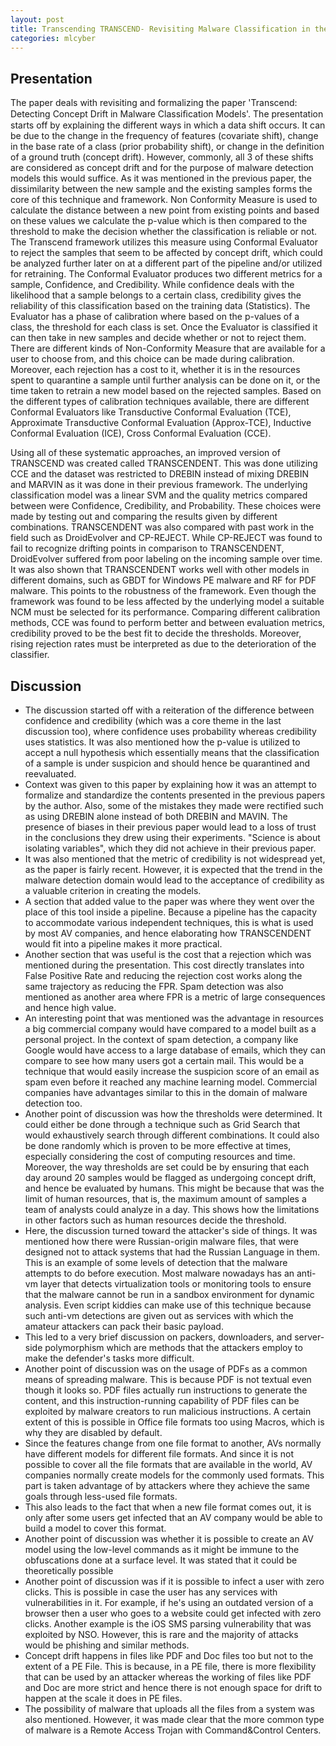 ```yaml
---
layout: post
title: Transcending TRANSCEND- Revisiting Malware Classification in the Presence of Concept Drift 
categories: mlcyber
---
```


## Presentation

The paper deals with revisiting and formalizing the paper 'Transcend: Detecting Concept Drift in Malware Classiﬁcation Models'. The presentation starts off by explaining the different ways in which a data shift occurs. It can be due to the change in the frequency of features (covariate shift), change in the base rate of a class (prior probability shift), or change in the definition of a ground truth (concept drift). However, commonly, all 3 of these shifts are considered as concept drift and for the purpose of malware detection models this would suffice. As it was mentioned in the previous paper, the dissimilarity between the new sample and the existing samples forms the core of this technique and framework. Non Conformity Measure is used to calculate the distance between a new point from existing points and based on these values we calculate the p-value which is then compared to the threshold to make the decision whether the classification is reliable or not. The Transcend framework utilizes this measure using Conformal Evaluator to reject the samples that seem to be affected by concept drift, which could be analyzed further later on at a different part of the pipeline and/or utilized for retraining. The Conformal Evaluator produces two different metrics for a sample, Confidence, and Credibility. While confidence deals with the likelihood that a sample belongs to a certain class, credibility gives the reliability of this classification based on the training data (Statistics). The Evaluator has a phase of calibration where based on the p-values of a class, the threshold for each class is set. Once the Evaluator is classified it can then take in new samples and decide whether or not to reject them. There are different kinds of Non-Conformity Measure that are available for a user to choose from, and this choice can be made during calibration. Moreover, each rejection has a cost to it, whether it is in the resources spent to quarantine a sample until further analysis can be done on it, or the time taken to retrain a new model based on the rejected samples. Based on the different types of calibration techniques available, there are different Conformal Evaluators like Transductive Conformal Evaluation (TCE), Approximate Transductive Conformal Evaluation (Approx-TCE), Inductive Conformal Evaluation (ICE), Cross Conformal Evaluation (CCE). 

Using all of these systematic approaches, an improved version of TRANSCEND was created called TRANSCENDENT. This was done utilizing CCE and the dataset was restricted to DREBIN instead of mixing DREBIN and MARVIN as it was done in their previous framework. The underlying classification model was a linear SVM and the quality metrics compared between were Confidence, Credibility, and Probability. These choices were made by testing out and comparing the results given by different combinations. TRANSCENDENT was also compared with past work in the field such as DroidEvolver and CP-REJECT. While CP-REJECT was found to fail to recognize drifting points in comparison to TRANSCENDENT, DroidEvolver suffered from poor labeling on the incoming sample over time. It was also shown that TRANSCENDENT works well with other models in different domains, such as GBDT for Windows PE malware and RF for PDF malware. This points to the robustness of the framework. 
Even though the framework was found to be less affected by the underlying model a suitable NCM must be selected for its performance. Comparing different calibration methods, CCE was found to perform better and between evaluation metrics, credibility proved to be the best fit to decide the thresholds. Moreover, rising rejection rates must be interpreted as due to the deterioration of the classifier. 

## Discussion

* The discussion started off with a reiteration of the difference between confidence and credibility (which was a core theme in the last discussion too), where confidence uses probability whereas credibility uses statistics. It was also mentioned how the p-value is utilized to accept a null hypothesis which essentially means that the classification of a sample is under suspicion and should hence be quarantined and reevaluated.
* Context was given to this paper by explaining how it was an attempt to formalize and standardize the contents presented in the previous papers by the author. Also, some of the mistakes they made were rectified such as using DREBIN alone instead of both DREBIN and MAVIN. The presence of biases in their previous paper would lead to a loss of trust in the conclusions they drew using their experiments. "Science is about isolating variables", which they did not achieve in their previous paper.
* It was also mentioned that the metric of credibility is not widespread yet, as the paper is fairly recent. However, it is expected that the trend in the malware detection domain would lead to the acceptance of credibility as a valuable criterion in creating the models. 
* A section that added value to the paper was where they went over the place of this tool inside a pipeline. Because a pipeline has the capacity to accommodate various independent techniques, this is what is used by most AV companies, and hence elaborating how TRANSCENDENT would fit into a pipeline makes it more practical.
* Another section that was useful is the cost that a rejection which was mentioned during the presentation. This cost directly translates into False Positive Rate and reducing the rejection cost works along the same trajectory as reducing the FPR. Spam detection was also mentioned as another area where FPR is a metric of large consequences and hence high value.
* An interesting point that was mentioned was the advantage in resources a big commercial company would have compared to a model built as a personal project. In the context of spam detection, a company like Google would have access to a large database of emails, which they can compare to see how many users got a certain mail. This would be a technique that would easily increase the suspicion score of an email as spam even before it reached any machine learning model. Commercial companies have advantages similar to this in the domain of malware detection too.
* Another point of discussion was how the thresholds were determined. It could either be done through a technique such as Grid Search that would exhaustively search through different combinations. It could also be done randomly which is proven to be more effective at times, especially considering the cost of computing resources and time. Moreover, the way thresholds are set could be by ensuring that each day around 20 samples would be flagged as undergoing concept drift, and hence be evaluated by humans. This might be because that was the limit of human resources, that is, the maximum amount of samples a team of analysts could analyze in a day. This shows how the limitations in other factors such as human resources decide the threshold.
* Here, the discussion turned toward the attacker's side of things. It was mentioned how there were Russian-origin malware files, that were designed not to attack systems that had the Russian Language in them. This is an example of some levels of detection that the malware attempts to do before execution. Most malware nowadays has an anti-vm layer that detects virtualization tools or monitoring tools to ensure that the malware cannot be run in a sandbox environment for dynamic analysis. Even script kiddies can make use of this technique because such anti-vm detections are given out as services with which the amateur attackers can pack their basic payload.
* This led to a very brief discussion on packers, downloaders, and server-side polymorphism which are methods that the attackers employ to make the defender's tasks more difficult.
* Another point of discussion was on the usage of PDFs as a common means of spreading malware. This is because PDF is not textual even though it looks so. PDF files actually run instructions to generate the content, and this instruction-running capability of PDF files can be exploited by malware creators to run malicious instructions. A certain extent of this is possible in Office file formats too using Macros, which is why they are disabled by default.
* Since the features change from one file format to another, AVs normally have different models for different file formats. And since it is not possible to cover all the file formats that are available in the world, AV companies normally create models for the commonly used formats. This part is taken advantage of by attackers where they achieve the same goals through less-used file formats.
* This also leads to the fact that when a new file format comes out, it is only after some users get infected that an AV company would be able to build a model to cover this format. 
* Another point of discussion was whether it is possible to create an AV model using the low-level commands as it might be immune to the obfuscations done at a surface level. It was stated that it could be theoretically possible
* Another point of discussion was if it is possible to infect a user with zero clicks. This is possible in case the user has any services with vulnerabilities in it. For example, if he's using an outdated version of a browser then a user who goes to a website could get infected with zero clicks. Another example is the iOS SMS parsing vulnerability that was exploited by NSO. However, this is rare and the majority of attacks would be phishing and similar methods.
* Concept drift happens in files like PDF and Doc files too but not to the extent of a PE File. This is because, in a PE file, there is more flexibility that can be used by an attacker whereas the working of files like PDF and Doc are more strict and hence there is not enough space for drift to happen at the scale it does in PE files. 
* The possibility of malware that uploads all the files from a system was also mentioned. However, it was made clear that the more common type of malware is a Remote Access Trojan with Command&Control Centers.



